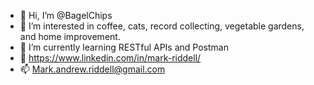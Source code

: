- 👋 Hi, I’m @BagelChips
- 👀 I’m interested in coffee, cats, record collecting, vegetable gardens, and home improvement. 
- 🌱 I’m currently learning RESTful APIs and Postman
- 🤝 https://www.linkedin.com/in/mark-riddell/
- 📫 Mark.andrew.riddell@gmail.com
